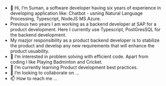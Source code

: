 - 👋 Hi, I’m Suman, a software developer having six years of experience in developing application like: Chatbot - usning Natural Language Processing, Typescript, NodeJS MS Azure.
- Previous two years I am working as a backend developer at SAP for a product development. Here I currently use Typescript, PostGresSQL for the backend development.
- My mazjor responsibility as a product backend developer is to stabilize the product and develop any new requirements that will enhance the product usuability.
- 👀 I’m interested in problem solving with efficient code. Apart from coding I like Playing Badminton and Cricket.
- 🌱 I’m currently learning Product development best practices.
- 💞️ I’m looking to collaborate on ...
- 📫 How to reach me ...

<!---
shanugit/shanugit is a ✨ special ✨ repository because its `README.md` (this file) appears on your GitHub profile.
You can click the Preview link to take a look at your changes.
--->
